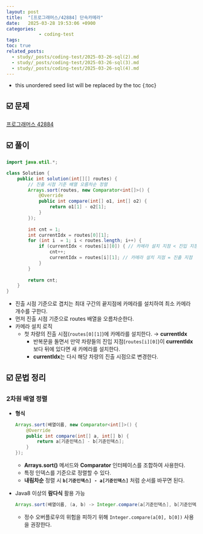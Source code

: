 ```yaml
---
layout: post
title:  "[프로그래머스/42884] 단속카메라"
date:   2025-03-28 19:53:06 +0900
categories: 
            - coding-test
tags:        
toc: true
related_posts:
  - study/_posts/coding-test/2025-03-26-sql(2).md
  - study/_posts/coding-test/2025-03-26-sql(3).md
  - study/_posts/coding-test/2025-03-26-sql(4).md
---
```

* this unordered seed list will be replaced by the toc
{:toc}

## ☑️ 문제

[프로그래머스 42884](https://school.programmers.co.kr/learn/courses/30/lessons/42884)

## ☑️ 풀이

```java
import java.util.*;

class Solution {
    public int solution(int[][] routes) {
        // 진출 시점 기준 배열 오름차순 정렬
        Arrays.sort(routes, new Comparator<int[]>() {
            @Override
            public int compare(int[] o1, int[] o2) {
                return o1[1] - o2[1];
            }
        });
        
        int cnt = 1;
        int currentIdx = routes[0][1];
        for (int i  = 1; i < routes.length; i++) {
            if (currentIdx < routes[i][0]) { // 카메라 설치 지점 < 진입 지점
                cnt++;
                currentIdx = routes[i][1]; // 카메라 설치 지점 = 진출 지점
            }
        }
        
        return cnt;
    }
}
```

- 진출 시점 기준으로 겹치는 최대 구간의 끝지점에 카메라를 설치하여 최소 카메라 개수를 구한다.
- 먼저 진출 시점 기준으로 routes 배열을 오름차순한다.
- 카메라 설치 로직
    - 첫 차량의 진출 시점(`routes[0][1]`)에 카메라를 설치한다. → **currentIdx**
        - 반복문을 돌면서 만약 차량들의 진입 지점(`routes[i][0]`)이 **currentIdx**보다 뒤에 있다면 새 카메라를 설치한다.
        - **currentIdx**는 다시 해당 차량의 진출 시점으로 변경한다.

## ☑️ 문법 정리

### 2차원 배열 정렬

- **형식**
    
    ```java
    Arrays.sort(배열이름, new Comparator<int[]>() {
        @Override
        public int compare(int[] a, int[] b) {
            return a[기준인덱스] - b[기준인덱스];
        }
    });
    ```
    
    - **Arrays.sort()** 메서드와 **Comparator** 인터페이스를 조합하여 사용한다.
    - 특정 인덱스를 기준으로 정렬할 수 있다.
    - **내림차순** 정렬 시 **`b[기준인덱스] - a[기준인덱스]`** 처럼 순서를 바꾸면 된다.
- Java8 이상의 **람다식** 활용 가능
    
    ```java
    Arrays.sort(배열이름, (a, b) -> Integer.compare(a[기준인덱스], b[기준인덱스]));
    ```
    
    - 정수 오버플로우의 위험을 피하기 위해 `Integer.compare(a[0], b[0])` 사용을 권장한다.